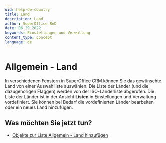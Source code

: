 ```yaml
---
uid: help-de-country
title: Land
description: Land
author: SuperOffice RnD
date: 06.29.2022
keywords: Einstellungen und Verwaltung
content_type: concept
language: de
---
```


# Allgemein - Land

In verschiedenen Fenstern in SuperOffice CRM können Sie das gewünschte Land von einer Auswahlliste auswählen. Die Liste der Länder (und die dazugehörigen Flaggen) werden von der ISO-Länderliste abgerufen. Die Liste der Länder ist in der Ansicht **Listen** in Einstellungen und Verwaltung vordefiniert. Sie können bei Bedarf die vordefinierten Länder bearbeiten oder ein neues Land hinzufügen.

## Was möchten Sie jetzt tun?

* [Objekte zur Liste Allgemein - Land hinzufügen][1]

<!-- Referenced links -->
[1]: add-items-to-country-list.md

<!-- Referenced images -->

